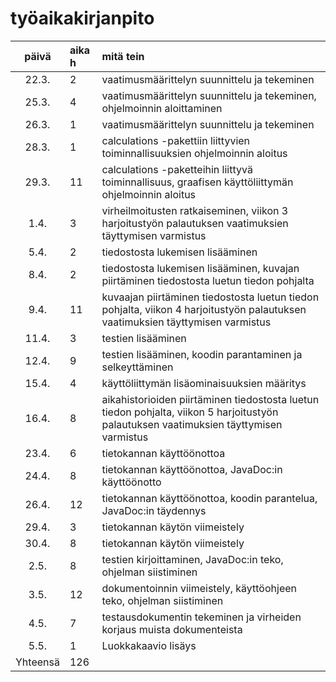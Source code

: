 # työaikakirjanpito

| päivä | aika h | mitä tein  |
| :----:|:-----| :-----|
| 22.3. | 2    | vaatimusmäärittelyn suunnittelu ja tekeminen |
| 25.3. | 4    | vaatimusmäärittelyn suunnittelu ja tekeminen, ohjelmoinnin aloittaminen|
| 26.3. | 1    | vaatimusmäärittelyn suunnittelu ja tekeminen |
| 28.3. | 1    | calculations -pakettiin liittyvien toiminnallisuuksien ohjelmoinnin aloitus |
| 29.3. | 11   | calculations -paketteihin liittyvä toiminnallisuus, graafisen käyttöliittymän ohjelmoinnin aloitus |
| 1.4.  | 3    | virheilmoitusten ratkaiseminen, viikon 3 harjoitustyön palautuksen vaatimuksien täyttymisen varmistus |
| 5.4.  | 2    | tiedostosta lukemisen lisääminen |
| 8.4.  | 2    | tiedostosta lukemisen lisääminen, kuvajan piirtäminen tiedostosta luetun tiedon pohjalta |
| 9.4.  | 11    | kuvaajan piirtäminen tiedostosta luetun tiedon pohjalta, viikon 4 harjoitustyön palautuksen vaatimuksien täyttymisen varmistus |
| 11.4.  | 3    | testien lisääminen |
| 12.4.  | 9    | testien lisääminen, koodin parantaminen ja selkeyttäminen |
| 15.4.  | 4    | käyttöliittymän lisäominaisuuksien määritys |
| 16.4.  | 8    | aikahistorioiden piirtäminen tiedostosta luetun tiedon pohjalta, viikon 5 harjoitustyön palautuksen vaatimuksien täyttymisen varmistus |
| 23.4.  | 6    | tietokannan käyttöönottoa |
| 24.4.  | 8    | tietokannan käyttöönottoa, JavaDoc:in käyttöönotto |
| 26.4.  | 12    | tietokannan käyttöönottoa, koodin parantelua, JavaDoc:in täydennys |
| 29.4.  | 3    | tietokannan käytön viimeistely |
| 30.4.  | 8    | tietokannan käytön viimeistely |
| 2.5.  | 8    | testien kirjoittaminen, JavaDoc:in teko, ohjelman siistiminen |
| 3.5.  | 12    | dokumentoinnin viimeistely, käyttöohjeen teko, ohjelman siistiminen |
| 4.5.  | 7    | testausdokumentin tekeminen ja virheiden korjaus muista dokumenteista |
| 5.5.  | 1    | Luokkakaavio lisäys |
| Yhteensä | 126 | |
